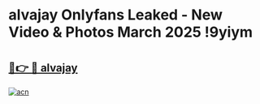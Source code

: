 # alvajay Onlyfans Leaked - New Video & Photos March 2025 !9yiym

# <h2><a href="https://pomosh.iuczelnia.edu.pl?title=alvajay&ref=9yiym">🔗👉 🔴 alvajay</a></h2>

[![acn](https://github.com/user-attachments/assets/0f9c940e-d8b0-45ae-aac7-cd30a18b3e1c)](https://pomosh.iuczelnia.edu.pl?title=alvajay&ref=9yiym)

